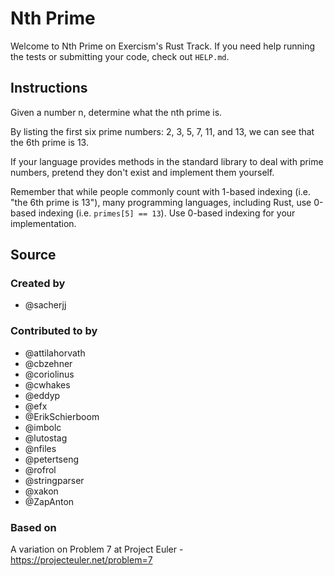 # Nth Prime

Welcome to Nth Prime on Exercism's Rust Track.
If you need help running the tests or submitting your code, check out `HELP.md`.

## Instructions

Given a number n, determine what the nth prime is.

By listing the first six prime numbers: 2, 3, 5, 7, 11, and 13, we can see that the 6th prime is 13.

If your language provides methods in the standard library to deal with prime numbers, pretend they don't exist and implement them yourself.

Remember that while people commonly count with 1-based indexing (i.e. "the 6th prime is 13"), many programming languages, including Rust, use 0-based indexing (i.e. `primes[5] == 13`). Use 0-based indexing for your implementation.

## Source

### Created by

- @sacherjj

### Contributed to by

- @attilahorvath
- @cbzehner
- @coriolinus
- @cwhakes
- @eddyp
- @efx
- @ErikSchierboom
- @imbolc
- @lutostag
- @nfiles
- @petertseng
- @rofrol
- @stringparser
- @xakon
- @ZapAnton

### Based on

A variation on Problem 7 at Project Euler - https://projecteuler.net/problem=7